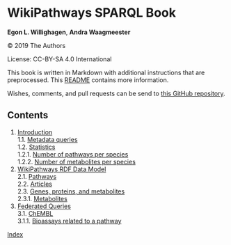 # WikiPathways SPARQL Book


**Egon L. Willighagen**, **Andra Waagmeester**<br />

© 2019 The Authors

License: CC-BY-SA 4.0 International

This book is written in Markdown with additional instructions that are preprocessed.
This [README](https://github.com/wikipathways/WikiPathways-SPARQL-book/blob/master/README.md)
contains more information.

Wishes, comments, and pull requests can be send to
[this GitHub repository](https://github.com/wikipathways/WikiPathways-SPARQL-book/).

## Contents

1. [Introduction](intro.md) <br />
1.1. [Metadata queries](intro.md#metadata-queries) <br />
1.2. [Statistics](intro.md#statistics) <br />
1.2.1. [Number of pathways per species](intro.md#number-of-pathways-per-species) <br />
1.2.2. [Number of metabolites per species](intro.md#number-of-metabolites-per-species) <br />
2. [WikiPathways RDF Data Model](model.md) <br />
2.1. [Pathways](model.md#pathways) <br />
2.2. [Articles](model.md#articles) <br />
2.3. [Genes, proteins, and metabolites](model.md#genes,-proteins,-and-metabolites) <br />
2.3.1. [Metabolites](model.md#metabolites) <br />
3. [Federated Queries](feds.md) <br />
3.1. [ChEMBL](feds.md#chembl) <br />
3.1.1. [Bioassays related to a pathway](feds.md#bioassays-related-to-a-pathway) <br />

[Index](indexList.md) <br />
